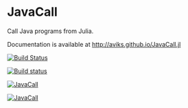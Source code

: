 # JavaCall

Call Java programs from Julia. 

Documentation is available at http://aviks.github.io/JavaCall.jl

[![Build Status](https://travis-ci.org/aviks/JavaCall.jl.png)](https://travis-ci.org/aviks/JavaCall.jl)

[![Build status](https://ci.appveyor.com/api/projects/status/xdkfd0t8r3oqeio9?svg=true)](https://ci.appveyor.com/project/aviks/javacall-jl)

[![JavaCall](http://pkg.julialang.org/badges/JavaCall_0.3.svg)](http://pkg.julialang.org/?pkg=JavaCall&ver=release)

[![JavaCall](http://pkg.julialang.org/badges/JavaCall_0.4.svg)](http://pkg.julialang.org/?pkg=JavaCall&ver=nightly)


